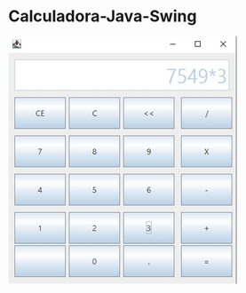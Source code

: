 # Calculadora-Java-Swing
<img src="https://raw.githubusercontent.com/juliansempre/Calculadora-Java-Swing/main/build%20do%20projeto/Calculadora.jpg" alt="Calculadora"/>
